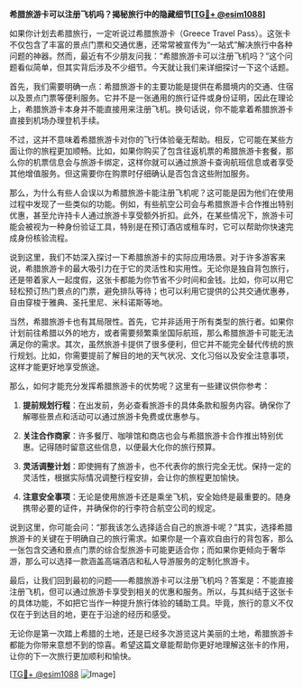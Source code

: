 **希腊旅游卡可以注册飞机吗？揭秘旅行中的隐藏细节[[TG💪+ @esim1088](https://t.me/s/esim1088)]**

如果你计划去希腊旅行，一定听说过希腊旅游卡（Greece Travel Pass）。这张卡不仅包含了丰富的景点门票和交通优惠，还常常被宣传为“一站式”解决旅行中各种问题的神器。然而，最近有不少朋友问我：“希腊旅游卡可以注册飞机吗？”这个问题看似简单，但其实背后涉及不少细节。今天就让我们来详细探讨一下这个话题。

首先，我们需要明确一点：希腊旅游卡的主要功能是提供在希腊境内的交通、住宿以及景点门票等便利服务。它并不是一张通用的旅行证件或身份证明，因此在理论上，希腊旅游卡本身并不能直接用来注册飞机。换句话说，你不能拿着希腊旅游卡直接到机场办理登机手续。

不过，这并不意味着希腊旅游卡对你的飞行体验毫无帮助。相反，它可能在某些方面让你的旅程更加顺畅。比如，如果你购买了包含往返机票的希腊旅游卡套餐，那么你的机票信息会与旅游卡绑定，这样你就可以通过旅游卡查询航班信息或者享受其他增值服务。但这需要你在购票时仔细确认是否包含这些附加服务。

那么，为什么有些人会误以为希腊旅游卡能注册飞机呢？这可能是因为他们在使用过程中发现了一些类似的功能。例如，有些航空公司会与希腊旅游卡合作推出特别优惠，甚至允许持卡人通过旅游卡享受额外折扣。此外，在某些情况下，旅游卡可能会被视为一种身份验证工具，特别是在预订酒店或租车时，它可以帮助你快速完成身份核验流程。

说到这里，我们不妨深入探讨一下希腊旅游卡的实际应用场景。对于许多游客来说，希腊旅游卡的最大吸引力在于它的灵活性和实用性。无论你是独自背包旅行，还是带着家人一起度假，这张卡都能为你节省不少时间和金钱。比如，你可以用它轻松预订热门景点的门票，避免排队等待；也可以利用它提供的公共交通优惠券，自由穿梭于雅典、圣托里尼、米科诺斯等地。

当然，希腊旅游卡也有其局限性。首先，它并非适用于所有类型的旅行者。如果你计划前往希腊以外的地方，或者需要频繁乘坐国际航班，那么希腊旅游卡可能无法满足你的需求。其次，虽然旅游卡提供了很多便利，但它并不能完全替代传统的旅行规划。比如，你需要提前了解目的地的天气状况、文化习俗以及安全注意事项，这样才能更好地享受旅途。

那么，如何才能充分发挥希腊旅游卡的优势呢？这里有一些建议供你参考：

1. **提前规划行程**：在出发前，务必查看旅游卡的具体条款和服务内容。确保你了解哪些景点和活动可以通过旅游卡免费或优惠参与。
   
2. **关注合作商家**：许多餐厅、咖啡馆和商店也会与希腊旅游卡合作推出特别优惠。记得随时留意这些信息，以便最大化你的旅行预算。

3. **灵活调整计划**：即使拥有了旅游卡，也不代表你的旅行完全无忧。保持一定的灵活性，根据实际情况调整行程安排，会让你的旅程更加愉快。

4. **注意安全事项**：无论是使用旅游卡还是乘坐飞机，安全始终是最重要的。随身携带必要的证件，并确保你的行李符合航空公司的规定。

说到这里，你可能会问：“那我该怎么选择适合自己的旅游卡呢？”其实，选择希腊旅游卡的关键在于明确自己的旅行需求。如果你是一个喜欢自由行的背包客，那么一张包含交通和景点门票的综合型旅游卡可能更适合你；而如果你更倾向于奢华游，那么可以选择一款涵盖高端酒店和私人导游服务的定制化旅游卡。

最后，让我们回到最初的问题——希腊旅游卡可以注册飞机吗？答案是：不能直接注册飞机，但可以通过旅游卡享受到相关的优惠和服务。所以，与其纠结于这张卡的具体功能，不如把它当作一种提升旅行体验的辅助工具。毕竟，旅行的意义不仅仅在于到达目的地，更在于沿途的经历和感受。

无论你是第一次踏上希腊的土地，还是已经多次游览这片美丽的土地，希腊旅游卡都能为你带来意想不到的惊喜。希望这篇文章能帮助你更好地理解这张卡的作用，让你的下一次旅行更加顺利和愉快。

[[TG💪+ @esim1088](https://t.me/s/esim1088) ![Image](https://i.postimg.cc/4NQfJmqS/Snipaste-2025-05-13-00-14-12.png)]
